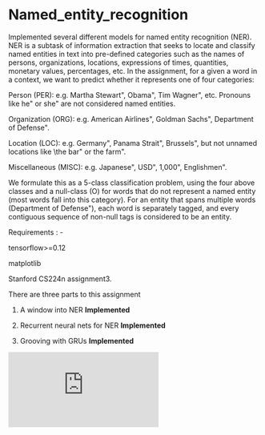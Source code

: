 # Named_entity_recognition
Implemented several different models for named entity recognition (NER). NER is a
subtask of information extraction that seeks to locate and classify named entities in text into pre-defined
categories such as the names of persons, organizations, locations, expressions of times, quantities, monetary
values, percentages, etc. In the assignment, for a given a word in a context, we want to predict whether it
represents one of four categories:

Person (PER): e.g. Martha Stewart", Obama", Tim Wagner", etc. Pronouns like he" or she" are
not considered named entities.

Organization (ORG): e.g. American Airlines", Goldman Sachs", Department of Defense".


Location (LOC): e.g. Germany", Panama Strait", Brussels", but not unnamed locations like \the
bar" or the farm".

Miscellaneous (MISC): e.g. Japanese", USD", 1,000", Englishmen".

We formulate this as a 5-class classification problem, using the four above classes and a null-class (O) for
words that do not represent a named entity (most words fall into this category). For an entity that spans
multiple words (Department of Defense"), each word is separately tagged, and every contiguous sequence
of non-null tags is considered to be an entity.


Requirements : - 

tensorflow>=0.12

matplotlib


Stanford CS224n assignment3. 

There are three parts to this assignment 

1. A window into NER **Implemented** 


2. Recurrent neural nets for NER **Implemented**


3. Grooving with GRUs **Implemented**


![Questions](https://github.com/imraviagrawal/Named_entity_recognition/blob/master/assignment3.pdf)
